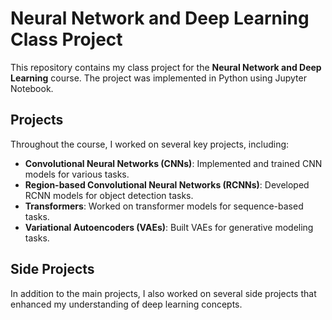 # Neural Network and Deep Learning Class Project

This repository contains my class project for the **Neural Network and Deep Learning** course. The project was implemented in Python using Jupyter Notebook.

## Projects

Throughout the course, I worked on several key projects, including:

- **Convolutional Neural Networks (CNNs)**: Implemented and trained CNN models for various tasks.
- **Region-based Convolutional Neural Networks (RCNNs)**: Developed RCNN models for object detection tasks.
- **Transformers**: Worked on transformer models for sequence-based tasks.
- **Variational Autoencoders (VAEs)**: Built VAEs for generative modeling tasks.

## Side Projects

In addition to the main projects, I also worked on several side projects that enhanced my understanding of deep learning concepts.


